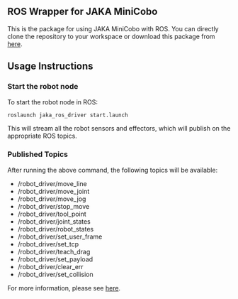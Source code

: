## ROS Wrapper for JAKA MiniCobo

This is the package for using JAKA MiniCobo with ROS. You can directly clone the repository to your workspace or download this package from [here](https://www.jaka.com/jszl.html).

## Usage Instructions

### Start the robot node

To start the robot node in ROS:
```bash
roslaunch jaka_ros_driver start.launch
```
This will stream all the robot sensors and effectors, which will publish on the appropriate ROS topics.

### Published Topics

After running the above command, the following topics will be available:

- /robot_driver/move_line
- /robot_driver/move_joint
- /robot_driver/move_jog
- /robot_driver/stop_move
- /robot_driver/tool_point
- /robot_driver/joint_states
- /robot_driver/robot_states
- /robot_driver/set_user_frame
- /robot_driver/set_tcp
- /robot_driver/teach_drag
- /robot_driver/set_payload
- /robot_driver/clear_err
- /robot_driver/set_collision

For more information, please see [here](https://github.com/HenryWJL/RGB-D_Camera_Based_Robotic_Grasping_Project/blob/main/Doc/jaka_driver_interface.pdf).
